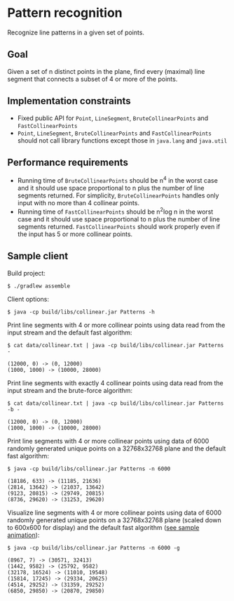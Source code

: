 # Pattern recognition

Recognize line patterns in a given set of points.

## Goal

Given a set of n distinct points in the plane, find every (maximal) line segment
that connects a subset of 4 or more of the points.

## Implementation constraints
- Fixed public API for `Point`, `LineSegment`, `BruteCollinearPoints` and
`FastCollinearPoints`
- `Point`, `LineSegment`, `BruteCollinearPoints` and `FastCollinearPoints`
should not call library functions except those in `java.lang` and `java.util`

## Performance requirements
- Running time of `BruteCollinearPoints` should be n<sup>4</sup> in the worst
case and it should use space proportional to n plus the number of line
segments returned. For simplicity, `BruteCollinearPoints` handles only input
with no more than 4 collinear points.
- Running time of `FastCollinearPoints` should be n<sup>2</sup>log n in the
worst case and it should use space proportional to n plus the number of line
segments returned. `FastCollinearPoints` should work properly even if the input
has 5 or more collinear points.

## Sample client

Build project:

    $ ./gradlew assemble

Client options:

    $ java -cp build/libs/collinear.jar Patterns -h

Print line segments with 4 or more collinear points using data read from the
input stream and the default fast algorithm:

    $ cat data/collinear.txt | java -cp build/libs/collinear.jar Patterns -

    (12000, 0) -> (0, 12000)
    (1000, 1000) -> (10000, 28000)

Print line segments with exactly 4 collinear points using data read from the
input stream and the brute-force algorithm:

    $ cat data/collinear.txt | java -cp build/libs/collinear.jar Patterns -b -

    (12000, 0) -> (0, 12000)
    (1000, 1000) -> (10000, 28000)

Print line segments with 4 or more collinear points using data of 6000 randomly
generated unique points on a 32768x32768 plane and the default fast algorithm:

    $ java -cp build/libs/collinear.jar Patterns -n 6000

    (18186, 633) -> (11185, 21636)
    (2814, 13642) -> (21037, 13642)
    (9123, 20815) -> (29749, 20815)
    (8736, 29620) -> (31253, 29620)

Visualize line segments with 4 or more collinear points using data of 6000
randomly generated unique points on a 32768x32768 plane (scaled down to 600x600
for display) and the default fast algorithm
([see sample animation](data/visualizer.gif?raw=true)):

    $ java -cp build/libs/collinear.jar Patterns -n 6000 -g

    (8967, 7) -> (30571, 32413)
    (1442, 9582) -> (25792, 9582)
    (32178, 16524) -> (11010, 19548)
    (15814, 17245) -> (29334, 20625)
    (4514, 29252) -> (31359, 29252)
    (6850, 29850) -> (20870, 29850)

